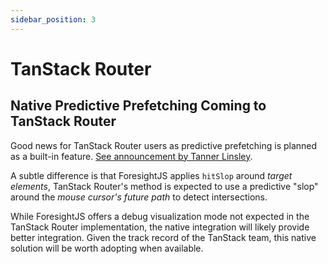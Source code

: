 ```yaml
---
sidebar_position: 3
---
```


# TanStack Router

## Native Predictive Prefetching Coming to TanStack Router

Good news for TanStack Router users as predictive prefetching is planned as a built-in feature. [See announcement by Tanner Linsley](https://x.com/tannerlinsley/status/1908723776650355111).

A subtle difference is that ForesightJS applies `hitSlop` around _target elements_, TanStack Router's method is expected to use a predictive "slop" around the _mouse cursor's future path_ to detect intersections.

While ForesightJS offers a debug visualization mode not expected in the TanStack Router implementation, the native integration will likely provide better integration. Given the track record of the TanStack team, this native solution will be worth adopting when available.
